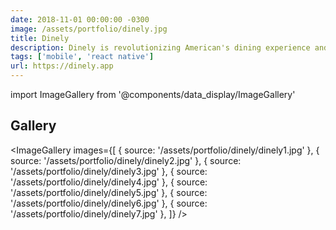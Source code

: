 ```yaml
---
date: 2018-11-01 00:00:00 -0300
image: /assets/portfolio/dinely.jpg
title: Dinely
description: Dinely is revolutionizing American's dining experience and currently launching in Miami, Florida.
tags: ['mobile', 'react native']
url: https://dinely.app
---
```


import ImageGallery from '@components/data_display/ImageGallery'

## Gallery

<ImageGallery images={[
{ source: '/assets/portfolio/dinely/dinely1.jpg' },
{ source: '/assets/portfolio/dinely/dinely2.jpg' },
{ source: '/assets/portfolio/dinely/dinely3.jpg' },
{ source: '/assets/portfolio/dinely/dinely4.jpg' },
{ source: '/assets/portfolio/dinely/dinely5.jpg' },
{ source: '/assets/portfolio/dinely/dinely6.jpg' },
{ source: '/assets/portfolio/dinely/dinely7.jpg' },
]} />
